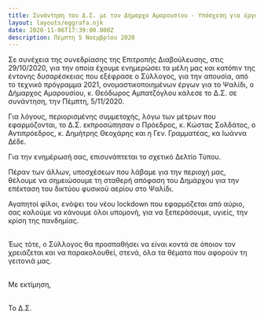 ```yaml
---
title: Συνάντηση του Δ.Σ. με τον Δήμαρχο Αμαρουσίου - Υπόσχεση για έργα στο Ψαλίδι
layout: layouts/eggrafa.njk
date: 2020-11-06T17:39:00.000Z
description: Πέμπτη 5 Νοεμβρίου 2020
---
```

Σε συνέχεια της συνεδρίασης της Επιτροπής Διαβούλευσης, στις 29/10/2020, για την οποία έχουμε ενημερώσει τα μέλη μας και κατόπιν της έντονης δυσαρέσκειας που εξέφρασε ο Σύλλογος, για την απουσία, από το τεχνικό πρόγραμμα 2021, ονομαστικοποιημένων έργων για το Ψαλίδι, ο Δήμαρχος Αμαρουσίου, κ. Θεόδωρος Αμπατζόγλου κάλεσε το Δ.Σ. σε συνάντηση, την Πέμπτη, 5/11/2020. 

Για λόγους, περιορισμένης συμμετοχής, λόγω των μέτρων που εφαρμόζονται, το Δ.Σ. εκπροσώπησαν ο Πρόεδρος, κ. Κώστας Σολδάτος, ο Αντιπρόεδρος, κ. Δημήτρης Θεοχάρης και η Γεν. Γραμματέας, κα Ιωάννα Δέδε.

Για την ενημέρωσή σας, επισυνάπτεται το σχετικό Δελτίο Τύπου.

Πέραν των άλλων, υποσχέσεων που λάβαμε για την περιοχή μας, θέλουμε να σημειώσουμε τη σταθερή απόφαση του Δημάρχου για την επέκταση του δικτύου φυσικού αερίου στο Ψαλίδι.

Αγαπητοί φίλοι, ενόψει του νέου lockdown που εφαρμόζεται από αύριο, σας καλούμε να κάνουμε όλοι υπομονή, για να ξεπεράσουμε, υγιείς, την κρίση της πανδημίας. 

\
Έως τότε, ο Σύλλογος θα προσπαθήσει να είναι κοντά σε όποιον τον χρειάζεται και να παρακολουθεί, στενά, όλα τα θέματα που αφορούν τη γειτονιά μας.

\
Με εκτίμηση,

\
Το Δ.Σ.